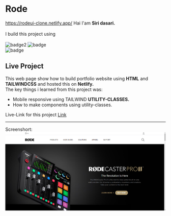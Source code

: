 # Rode
https://rodeui-clone.netlify.app/
 Hai I'am **Siri dasari.** <br>
 <br>
 I build this project using <br>
 <br>
 ![badge2](https://img.shields.io/badge/-HTML-orange)   ![badge](https://img.shields.io/badge/-CSS-blue)<br>
 ![badge](https://img.shields.io/badge/-TAILWINDCSS-blue)

 ## Live Project

 This web page show how to build portfolio website using **HTML** and **TAILWINDCSS** and hosted this on **Netlify.** <br/>
The key things i learned from this project was:
- Mobile responsive using TAILWIND **UTILITY-CLASSES.**
- How to make components using utility-classes.

Live-Link for this project [Link](https://rodeui-clone.netlify.app/ "Rode")

___
Screenshort: <br>
![Screenshort](/assets/Rode.png)
